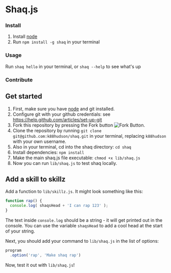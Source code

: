 # Shaq.js

### Install

1. Install [node](http://nodejs.org)
2. Run `npm install -g shaq` in your terminal

### Usage
Run `shaq hello` in your terminal, or `shaq --help` to see what's up

### Contribute

## Get started
1. First, make sure you have [node](http://nodejs.org) and git installed.
2. Configure git with your github credentials: see https://help.github.com/articles/set-up-git
3. Fork this repository by pressing the Fork button ![Fork Button](https://k88hudson-screenshots.s3.amazonaws.com/screen-shots/k88mac@2x_2014-07-15_at_5.34.02_PM.png).
4. Clone the repository by running `git clone git@github.com:k88hudson/shaq.git` in your terminal, replacing `k88hudson` with your own username.
5. Also in your terminal, cd into the shaq directory: `cd shaq` 
6. Install dependencies: `npm install`
7. Make the main shaq.js file executable: `chmod +x lib/shaq.js`
8. Now you can run `lib/shaq.js` to test shaq locally.

## Add a skill to skillz

Add a function to `lib/skillz.js`. It might look something like this:

```js
function rap() {
  console.log( shaqsHead + 'I can rap 123' );
}
```

The text inside `console.log` should be a string - it will get printed out in the console. You can use the variable `shaqsHead` to add a cool head at the start of your string.

Next, you should add your command to `lib/shaq.js` in the list of options:

```js
program
  .option('rap', 'Make shaq rap')
```

Now, test it out with `lib/shaq.js`!
